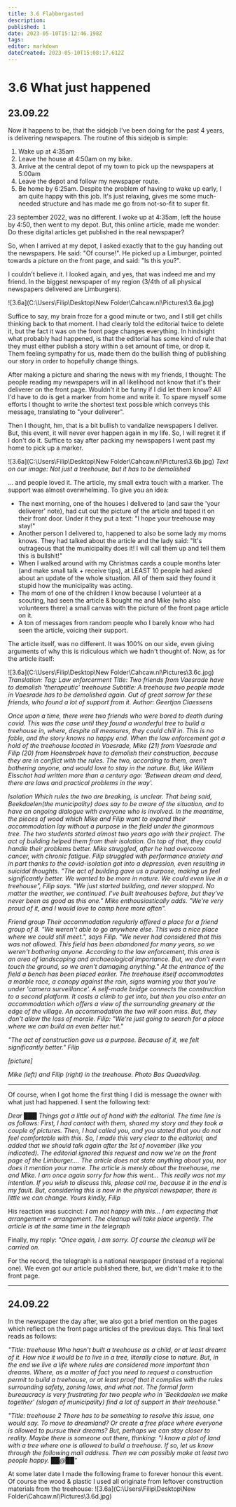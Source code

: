 ```yaml
---
title: 3.6 Flabbergasted
description: 
published: 1
date: 2023-05-10T15:12:46.198Z
tags: 
editor: markdown
dateCreated: 2023-05-10T15:08:17.612Z
---
```


# 3.6 What just happened

## 23.09.22

Now it happens to be, that the sidejob I've been doing for the past 4 years, is delivering newspapers. The routine of this sidejob is simple:
1. Wake up at 4:35am
2. Leave the house at 4:50am on my bike.
3. Arrive at the central depot of my town to pick up the newspapers at 5:00am
4. Leave the depot and follow my newspaper route.
5. Be home by 6:25am.
Despite the problem of having to wake up early, I am quite happy with this job. It's just relaxing, gives me some much-needed structure and has made me go from not-so-fit to super fit.

23 september 2022, was no different. I woke up at 4:35am, left the house by 4:50, then went to my depot. But, this online article, made me wonder: Do these digital articles get published in the real newspaper?

So, when I arrived at my depot, I asked exactly that to the guy handing out the newspapers. He said: "Of course!". He picked up a Limburger, pointed towards a picture on the front page, and said: "Is this you?".

I couldn't believe it. I looked again, and yes, that was indeed me and my friend. In the biggest newspaper of my region (3/4th of all physical newspapers delivered are Limburgers).

![3.6a](C:\Users\Filip\Desktop\New Folder\Cahcaw.nl\Pictures\3.6a.jpg)

Suffice to say, my brain froze for a good minute or two, and I still get chills thinking back to that moment. I had clearly told the editorial twice to delete it, but the fact it was on the front page changes everything. In hindsight what probably had happened, is that the editorial has some kind of rule that they must either publish a story within a set amount of time, or drop it. Them feeling sympathy for us, made them do the bullish thing of publishing our story in order to hopefully change things.

After making a picture and sharing the news with my friends, I thought: The people reading my newspapers will in all likelihood not know that it's their deliverer on the front page. Wouldn't it be funny if I did let them know? All I'd have to do is get a marker from home and write it. To spare myself some efforts I thought to write the shortest text possible which conveys this message, translating to "your deliverer".

Then I thought, hm, that is a bit bullish to vandalize newspapers I deliver. But, this event, it will never ever happen again in my life. So, I will regret it if I don't do it. Suffice to say after packing my newspapers I went past my home to pick up a marker.

![3.6a](C:\Users\Filip\Desktop\New Folder\Cahcaw.nl\Pictures\3.6b.jpg)
*Text on our image: Not just a treehouse, but it has to be demolished*

... and people loved it. The article, my small extra touch with a marker. The support was almost overwhelming. To give you an idea:
- The next morning, one of the houses I delivered to (and saw the 'your deliverer' note), had cut out the picture of the article and taped it on their front door. Under it they put a text: "I hope your treehouse may stay!"
- Another person I delivered to, happened to also be some lady my moms knows. They had talked about the article and the lady said: "It's outrageous that the municipality does it! I will call them up and tell them this is bullshit!"
- When I walked around with my Christmas cards a couple months later (and make small talk + receive tips), at LEAST 10 people had asked about an update of the whole situation. All of them said they found it stupid how the municipality was acting.
- The mom of one of the children I know because I volunteer at a scouting, had seen the article & bought me and Mike (who also volunteers there) a small canvas with the picture of the front page article on it.
- A ton of messages from random people who I barely know who had seen the article, voicing their support.

The article itself, was no different. It was 100% on our side, even giving arguments of why this is ridiculous which we hadn't thought of. Now, as for the article itself:

![3.6a](C:\Users\Filip\Desktop\New Folder\Cahcaw.nl\Pictures\3.6c.jpg)
*Translation: 
Tag: Law enforcerment
Title: Two friends from Vaesrade have to demolish 'therapeutic' treehouse
Subtitle: A treehouse two people made in Vaesrade has to be demolished again. Out of great sorrow for these friends, who found a lot of support from it.
Author: Geertjan Claessens*

*Once upon a time, there were two friends who were bored to death during covid. This was the case until they found a wonderful tree to build a treehouse in, where, despite all measures, they could chill in.
This is no fable, and the story knows no happy end. When the law enforcement got a hold of the treehouse located in Vaesrade, Mike (21) from Vaesrade and Filip (20) from Hoensbroek have to demolish their construction, because they are in conflict with the rules. The two, according to them, aren't bothering anyone, and would love to stay in the nature. But, like Willem Elsschot had written more than a century ago: 'Between dream and deed, there are laws and practical problems in the way'.*

*Isolation
Which rules the two are breaking, is unclear. That being said, Beekdaelen(the municipality) does say to be aware of the situation, and to have an ongoing dialogue with everyone who is involved. In the meantime, the pieces of wood which Mike and Filip want to expand their accommodation lay without a purpose in the field under the ginormous tree.
The two students started almost two years ago with their project. The act of building helped them from their isolation. On top of that, they could handle their problems better. Mike struggled, after he had overcome cancer, with chronic fatigue. Filip struggled with performance anxiety and in part thanks to the covid-isolation got into a depression, even resulting in suicidal thoughts. "The act of building gave us a purpose, making us feel significantly better. We wanted to be more in nature. We could even live in a treehouse", Filip says. "We just started building, and never stopped. No matter the weather, we continued. I've built treehouses before, but they've never been as good as this one." Mike enthousiastically adds. "We're very proud of it, and I would love to camp here more often".*

*Friend group
Their accommodation regularly offered a place for a friend group of 8. "We weren't able to go anywhere else. This was a nice place where we could still meet.", says Filip. "We never had considered that this was not allowed. This field has been abandoned for many years, so we weren't bothering anyone. According to the law enforcement, this area is an area of landscaping and archaeological importance. But, we don't even touch the ground, so we aren't damaging anything."
At the entrance of the field a bench has been placed earlier. The treehouse itself accommodates a marble race, a canopy against the rain, signs warning you that you're under 'camera surveillance'. A self-made bridge connects the construction to a second platform. It costs a climb to get into, but then you also enter an accommodation which offers a view of the surrounding greenery at the edge of the village. An accommodation the two will soon miss. But, they don't allow the loss of morale. Filip: "We're just going to search for a place where we can build an even better hut."*

*"The act of construction gave us a purpose. Because of it, we felt significantly better." Filip*

*[picture]*

*Mike (left) and Filip (right) in the treehouse. Photo Bas Quaedvlieg.*

---

Of course, when I got home the first thing I did is message the owner with what just had happened. I sent the following text:

*Dear ███
Things got a little out of hand with the editorial. The time line is as follows:
First, I had contact with them, shared my story and they took a couple of pictures.
Then, I had called you, and you stated that you do not feel comfortable with this.
So, I made this very clear to the editorial, and added that we should talk again after the 1st of november (like you indicated).
The editorial ignored this request and now we're on the front page of the Limburger....
The article does not state anything about you, nor does it mention your name. The article is merely about the treehouse, me and Mike.
I am once again sorry for how this went... This really was not my intention.
If you wish to discuss this, please call me, because it in the end is my fault.
But, considering this is now in the physical newspaper, there is little we can change.
Yours kindly,
Filip*

His reaction was succinct:
*I am not happy with this... I am expecting that arrangement = arrangement. The cleanup will take place urgently.
The article is at the same time in the telegraph*

Finally, my reply:
*"Once again, I am sorry. Of course the cleanup will be carried on.*

For the record, the telegraph is a national newspaper (instead of a regional one). We even got our article published there, but, we didn't make it to the front page.

---

## 24.09.22

In the newspaper the day after, we also got a brief mention on the pages which reflect on the front page articles of the previous days. This final text reads as follows:

*"Title: treehouse
Who hasn't built a treehouse as a child, or at least dreamt of it. How nice it would be to live in a tree, literally close to nature. But, in the end we live a life where rules are considered more important than dreams. Where, as a matter of fact you need to request a construction permit to build a treehouse, or at least proof that it complies with the rules surrounding safety, zoning laws, and what not. The formal form bureaucracy is very frustrating for two people who in 'Beekdaelen we make together' (slogan of municipality) find a lot of support in their treehouse."*

*"Title: treehouse 2
There has to be something to resolve this issue, one would say. To move to dreamland? Or create a free place where everyone is allowed to pursue their dreams? But, perhaps we can stay closer to reality. Maybe there is someone out there, thinking: "I know a plot of land with a tree where one is allowed to build a treehouse. If so, let us know through the following mail address. Then we can possibly make at least two people happy. ██@██"*

At some later date I made the following frame to forever honour this event. Of course the wood & plastic I used all originate from leftover construction materials from the treehouse:
![3.6a](C:\Users\Filip\Desktop\New Folder\Cahcaw.nl\Pictures\3.6d.jpg)